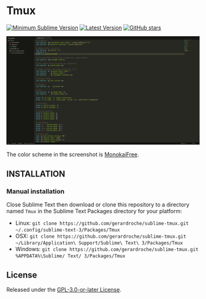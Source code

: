 # Tmux

[![Minimum Sublime Version](https://img.shields.io/badge/sublime-%3E%3D%203.0-brightgreen.svg?style=flat-square)](https://sublimetext.com) [![Latest Version](https://img.shields.io/github/tag/gerardroche/sublime-tmux.svg?style=flat-square&label=version)](https://github.com/gerardroche/sublime-tmux/tags) [![GitHub stars](https://img.shields.io/github/stars/gerardroche/sublime-tmux.svg?style=flat-square)](https://github.com/gerardroche/sublime-tmux/stargazers)

![Screenshot](screenshot.png)

The color scheme in the screenshot is [MonokaiFree](https://github.com/gerardroche/sublime-monokai-free).

## INSTALLATION

### Manual installation

Close Sublime Text then download or clone this repository to a directory named `Tmux` in the Sublime Text Packages directory for your platform:

* Linux: `git clone https://github.com/gerardroche/sublime-tmux.git ~/.config/sublime-text-3/Packages/Tmux`
* OSX: `git clone https://github.com/gerardroche/sublime-tmux.git ~/Library/Application\ Support/Sublime\ Text\ 3/Packages/Tmux`
* Windows: `git clone https://github.com/gerardroche/sublime-tmux.git %APPDATA%\Sublime/ Text/ 3/Packages/Tmux`

## License

Released under the [GPL-3.0-or-later License](LICENSE).
